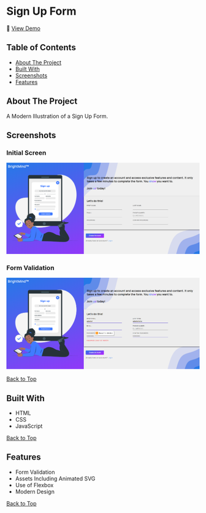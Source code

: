 # Sign Up Form

🔗 [View Demo](https://eternum101.github.io/sign-up-form/)

## Table of Contents
- [About The Project](#about-the-project)
- [Built With](#built-with)
- [Screenshots](#screenshots)
- [Features](#features)

## About The Project
A Modern Illustration of a Sign Up Form.

## Screenshots

### Initial Screen
![](screenshots/initial-screen-sign-up-form.png)

### Form Validation
![](screenshots/form-validation-sign-up-form.png)

[Back to Top](#sign-up-form)

## Built With
- HTML
- CSS
- JavaScript

[Back to Top](#sign-up-form)

## Features
- Form Validation
- Assets Including Animated SVG
- Use of Flexbox
- Modern Design

[Back to Top](#sign-up-form)
